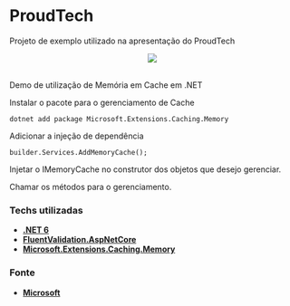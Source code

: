 # ProudTech

Projeto de exemplo utilizado na apresentação do ProudTech



<div style="text-align:center"><img src="https://i.imgur.com/HM1rUb5.png?1" /></div>
<br>

Demo de utilização de Memória em Cache em .NET


Instalar o pacote para o gerenciamento de Cache
```
dotnet add package Microsoft.Extensions.Caching.Memory
```

Adicionar a injeção de dependência
```
builder.Services.AddMemoryCache();
```

Injetar o IMemoryCache no construtor dos objetos que desejo gerenciar.

Chamar os métodos para o gerenciamento.


### Techs utilizadas
 - [**.NET 6**](https://docs.microsoft.com/pt-br/aspnet/core/?WT.mc_id=dotnet-35129-website&view=aspnetcore-6.0)
 - [**FluentValidation.AspNetCore**](https://docs.fluentvalidation.net/en/latest/aspnet.html)
 - [**Microsoft.Extensions.Caching.Memory**](https://docs.microsoft.com/pt-br/dotnet/api/microsoft.extensions.caching.memory.imemorycache?view=dotnet-plat-ext-6.0)

 ### Fonte
 - [**Microsoft**](https://docs.microsoft.com/pt-br/aspnet/core/performance/caching/memory?view=aspnetcore-6.0)